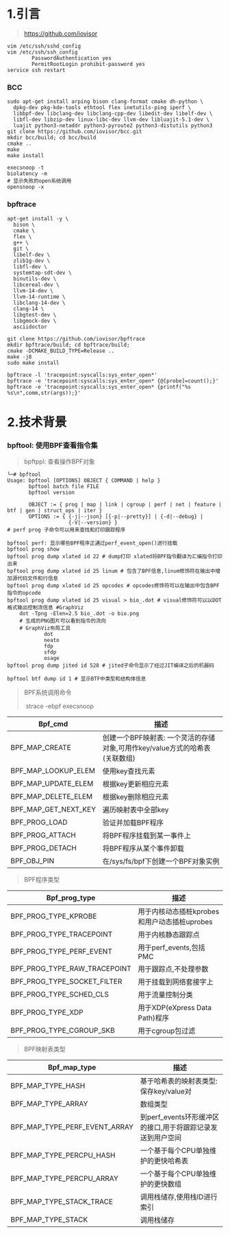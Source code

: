 # 1.引言

> https://github.com/iovisor

```
vim /etc/ssh/sshd_config 
vim /etc/ssh/ssh_config 
		PasswordAuthentication yes
		PermitRootLogin prohibit-password yes
service ssh restart
```

### BCC

```
sudo apt-get install arping bison clang-format cmake dh-python \
  dpkg-dev pkg-kde-tools ethtool flex inetutils-ping iperf \
  libbpf-dev libclang-dev libclang-cpp-dev libedit-dev libelf-dev \
  libfl-dev libzip-dev linux-libc-dev llvm-dev libluajit-5.1-dev \
  luajit python3-netaddr python3-pyroute2 python3-distutils python3
git clone https://github.com/iovisor/bcc.git
mkdir bcc/build; cd bcc/build
cmake ..
make
make install
```



```
execsnoop -t
biolatency -m
# 显示失败的open系统调用
opensnoop -x 
```

### bpftrace

```
apt-get install -y \
  bison \
  cmake \
  flex \
  g++ \
  git \
  libelf-dev \
  zlib1g-dev \
  libfl-dev \
  systemtap-sdt-dev \
  binutils-dev \
  libcereal-dev \
  llvm-14-dev \
  llvm-14-runtime \
  libclang-14-dev \
  clang-14 \
  libgtest-dev \
  libgmock-dev \
  asciidoctor
  
git clone https://github.com/iovisor/bpftrace
mkdir bpftrace/build; cd bpftrace/build;
cmake -DCMAKE_BUILD_TYPE=Release ..
make -j8
sudo make install
```



```
bpftrace -l 'tracepoint:syscalls:sys_enter_open*'
bpftrace -e 'tracepoint:syscalls:sys_enter_open* {@[probe]=count();}'
bpftrace -e 'tracepoint:syscalls:sys_enter_open* {printf("%s %s\n",comm,str(args));}'
```

# 2.技术背景

### bpftool: 使用BPF查看指令集

> bpftppl: 查看操作BPF对象

```
└─# bpftool       
Usage: bpftool [OPTIONS] OBJECT { COMMAND | help }
       bpftool batch file FILE
       bpftool version

       OBJECT := { prog | map | link | cgroup | perf | net | feature | btf | gen | struct_ops | iter }
       OPTIONS := { {-j|--json} [{-p|--pretty}] | {-d|--debug} |
                    {-V|--version} }
# perf prog 子命令可以用来查找和打印跟踪程序
```

```
bpftool perf: 显示哪些BPF程序正通过perf_event_open()进行挂载
bpftool prog show
bpftool prog dump xlated id 22 # dump打印 xlated将BPF指令翻译为汇编指令打印出来
bpftool prog dump xlated id 25 linum # 包含了BPF信息,linum修饰符在输出中增加源代码文件和行信息
bpftool prog dump xlated id 25 opcodes # opcodes修饰符可以在输出中包含BPF指令的opcode
bpftool prog dump xlated id 25 visual > bio_.dot # visual修饰符可以以DOT格式输出控制流信息 #GraphViz
	dot -Tpng -Elen=2.5 bio_.dot -o bio.png
	# 生成的PNG图片可以看到指令的流向
	# GraphViz布局工具
			dot
			neato
			fdp
			sfdp
			osage
bpftool prog dump jited id 528 # jited子命令显示了经过JIT编译之后的机器码
```

```
bpftool btf dump id 1 # 显示BTF中类型和结构体信息
```

> BPF系统调用命令
>
> ​	strace -ebpf execsnoop

| Bpf_cmd              | 描述                                                         |
| -------------------- | ------------------------------------------------------------ |
| BPF_MAP_CREATE       | 创建一个BPF映射表: 一个灵活的存储对象,可用作key/value方式的哈希表(关联数组) |
| BPF_MAP_LOOKUP_ELEM  | 使用key查找元素                                              |
| BPF_MAP_UPDATE_ELEM  | 根据key更新相应元素                                          |
| BPF_MAP_DELETE_ELEM  | 根据key删除相应元素                                          |
| BPF_MAP_GET_NEXT_KEY | 遍历映射表中全部key                                          |
| BPF_PROG_LOAD        | 验证并加载BPF程序                                            |
| BPF_PROG_ATTACH      | 将BPF程序挂载到某一事件上                                    |
| BPF_PROG_DETACH      | 将BPF程序从某个事件卸载                                      |
| BPF_OBJ_PIN          | 在/sys/fs/bpf下创建一个BPF对象实例                           |

> BPF程序类型

| Bpf_prog_type                | 描述                                         |
| ---------------------------- | -------------------------------------------- |
| BPF_PROG_TYPE_KPROBE         | 用于内核动态插桩kprobes和用户动态插桩uprobes |
| BPF_PROG_TYPE_TRACEPOINT     | 用于内核静态跟踪点                           |
| BPF_PROG_TYPE_PERF_EVENT     | 用于perf_events,包括PMC                      |
| BPF_PROG_TYPE_RAW_TRACEPOINT | 用于跟踪点,不处理参数                        |
| BPF_PROG_TYPE_SOCKET_FILTER  | 用于挂载到网络套接字上                       |
| BPF_PROG_TYPE_SCHED_CLS      | 用于流量控制分类                             |
| BPF_PROG_TYPE_XDP            | 用于XDP(eXpress Data Path)程序               |
| BPF_PROG_TYPE_CGROUP_SKB     | 用于cgroup包过滤                             |

> BPF映射表类型

| Bpf_map_type                  | 描述                                                       |
| ----------------------------- | ---------------------------------------------------------- |
| BPF_MAP_TYPE_HASH             | 基于哈希表的映射表类型: 保存key/value对                    |
| BPF_MAP_TYPE_ARRAY            | 数组类型                                                   |
| BPF_MAP_TYPE_PERF_EVENT_ARRAY | 到perf_events环形缓冲区的接口,用于将跟踪记录发送到用户空间 |
| BPF_MAP_TYPE_PERCPU_HASH      | 一个基于每个CPU单独维护的更快哈希表                        |
| BPF_MAP_TYPE_PERCPU_ARRAY     | 一个基于每个CPU单独维护的更快数组                          |
| BPF_MAP_TYPE_STACK_TRACE      | 调用栈储存,使用栈ID进行索引                                |
| BPF_MAP_TYPE_STACK            | 调用栈储存                                                 |


